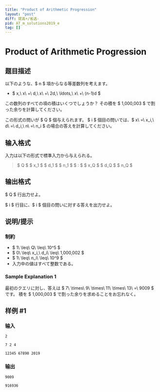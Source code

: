 ```yaml
---
title: "Product of Arithmetic Progression"
layout: "post"
diff: 提高+/省选-
pid: AT_m_solutions2019_e
tag: []
---
```


# Product of Arithmetic Progression

## 题目描述

[problemUrl]: https://atcoder.jp/contests/m-solutions2019/tasks/m_solutions2019_e

以下のような、$ n $ 項からなる等差数列を考えます。

- $ x,\ x\ +\ d,\ x\ +\ 2d,\ \ldots,\ x\ +\ (n-1)d $

この数列のすべての項の積はいくつでしょうか？ その積を $ 1,000,003 $ で割った余りを計算してください。

この形式の問いが $ Q $ 個与えられます。 $ i $ 個目の問いでは、$ x\ =\ x_i,\ d\ =\ d_i,\ n\ =\ n_i $ の場合の答えを計算してください。

## 输入格式

入力は以下の形式で標準入力から与えられる。

> $ Q $ $ x_1 $ $ d_1 $ $ n_1 $ $ : $ $ x_Q $ $ d_Q $ $ n_Q $

## 输出格式

$ Q $ 行出力せよ。

$ i $ 行目に、$ i $ 個目の問いに対する答えを出力せよ。

## 说明/提示

### 制約

- $ 1\ \leq\ Q\ \leq\ 10^5 $
- $ 0\ \leq\ x_i,\ d_i\ \leq\ 1,000,002 $
- $ 1\ \leq\ n_i\ \leq\ 10^9 $
- 入力中の値はすべて整数である。

### Sample Explanation 1

最初のクエリに対し、答えは $ 7\ \times\ 9\ \times\ 11\ \times\ 13\ =\ 9009 $ です。 積を $ 1,000,003 $ で割った余りを求めることをお忘れなく。

## 样例 #1

### 输入

```
2
7 2 4
12345 67890 2019
```

### 输出

```
9009
916936
```

